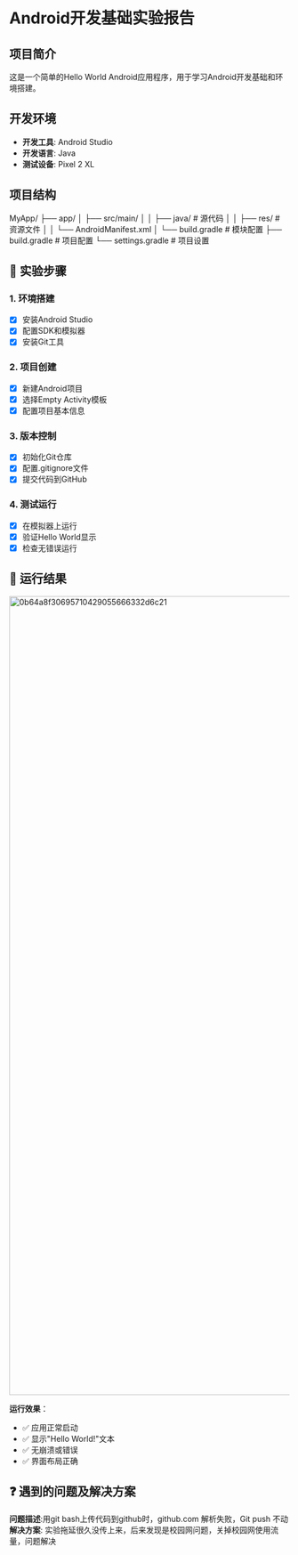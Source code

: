 # Android开发基础实验报告

## 项目简介
这是一个简单的Hello World Android应用程序，用于学习Android开发基础和环境搭建。

## 开发环境
- **开发工具**: Android Studio
- **开发语言**: Java
- **测试设备**: Pixel 2 XL

## 项目结构
MyApp/
├── app/
│ ├── src/main/
│ │ ├── java/ # 源代码
│ │ ├── res/ # 资源文件
│ │ └── AndroidManifest.xml
│ └── build.gradle # 模块配置
├── build.gradle # 项目配置
└── settings.gradle # 项目设置


## 🚀 实验步骤

### 1. 环境搭建
- [x] 安装Android Studio
- [x] 配置SDK和模拟器
- [x] 安装Git工具

### 2. 项目创建
- [x] 新建Android项目
- [x] 选择Empty Activity模板
- [x] 配置项目基本信息

### 3. 版本控制
- [x] 初始化Git仓库
- [x] 配置.gitignore文件
- [x] 提交代码到GitHub

### 4. 测试运行
- [x] 在模拟器上运行
- [x] 验证Hello World显示
- [x] 检查无错误运行

## 📸 运行结果
<img width="633" height="1436" alt="0b64a8f30695710429055666332d6c21" src="https://github.com/user-attachments/assets/4df31395-4f6c-4ada-ba7e-72f9aee9bb4b" />

**运行效果**：
- ✅ 应用正常启动
- ✅ 显示"Hello World!"文本
- ✅ 无崩溃或错误
- ✅ 界面布局正确

## ❓ 遇到的问题及解决方案
**问题描述**:用git bash上传代码到github时，github.com 解析失败，Git push 不动
**解决方案**: 实验拖延很久没传上来，后来发现是校园网问题，关掉校园网使用流量，问题解决
